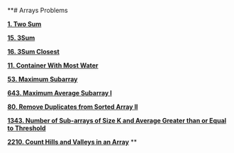 **# Arrays Problems

[**1. Two Sum**](https://leetcode.com/submissions/detail/1748773480/)

[**15. 3Sum**](https://leetcode.com/submissions/detail/1748778039/)

[**16. 3Sum Closest**](https://leetcode.com/submissions/detail/1748783606/)

[**11. Container With Most Water**](https://leetcode.com/submissions/detail/1748931413/)

[**53. Maximum Subarray**](https://leetcode.com/submissions/detail/1754676491/)

[**643. Maximum Average Subarray I**](https://leetcode.com/submissions/detail/1756973259/)

[**80. Remove Duplicates from Sorted Array II**](https://leetcode.com/submissions/detail/1750053434/)

[**1343. Number of Sub-arrays of Size K and Average Greater than or Equal to Threshold**](https://leetcode.com/submissions/detail/1757001911/)

[**2210. Count Hills and Valleys in an Array**](https://leetcode.com/submissions/detail/1754663680/)
**

